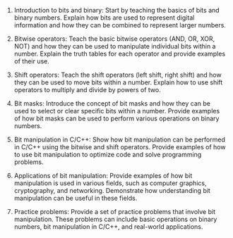 1. Introduction to bits and binary: Start by teaching the basics of bits and binary numbers. Explain how bits are used to represent digital information and how they can be combined to represent larger numbers.

2. Bitwise operators: Teach the basic bitwise operators (AND, OR, XOR, NOT) and how they can be used to manipulate individual bits within a number. Explain the truth tables for each operator and provide examples of their use.

3. Shift operators: Teach the shift operators (left shift, right shift) and how they can be used to move bits within a number. Explain how to use shift operators to multiply and divide by powers of two.

4. Bit masks: Introduce the concept of bit masks and how they can be used to select or clear specific bits within a number. Provide examples of how bit masks can be used to perform various operations on binary numbers.

5. Bit manipulation in C/C++: Show how bit manipulation can be performed in C/C++ using the bitwise and shift operators. Provide examples of how to use bit manipulation to optimize code and solve programming problems.

6. Applications of bit manipulation: Provide examples of how bit manipulation is used in various fields, such as computer graphics, cryptography, and networking. Demonstrate how understanding bit manipulation can be useful in these fields.

7. Practice problems: Provide a set of practice problems that involve bit manipulation. These problems can include basic operations on binary numbers, bit manipulation in C/C++, and real-world applications.
